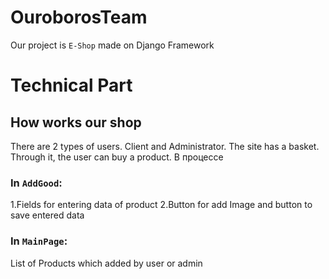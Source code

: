 # OuroborosTeam
Our project is  `E-Shop` made on Django Framework
# Technical Part
## How works our shop
There are 2 types of users. Client and Administrator. The site has a basket. Through it, the user can buy a product.
В процессе
### In `AddGood`:
1.Fields for entering data of product
2.Button for add Image and button to save entered data
### In `MainPage`:
List of Products which added by user or admin


